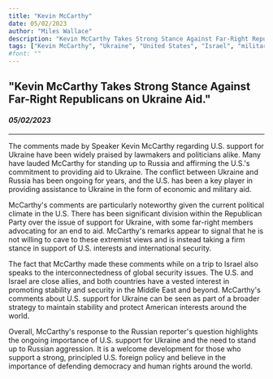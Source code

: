 ```yaml
---
title: "Kevin McCarthy"
date: 05/02/2023
author: "Miles Wallace"
description: "Kevin McCarthy Takes Strong Stance Against Far-Right Republicans on Ukraine Aid"
tags: ["Kevin McCarthy", "Ukraine", "United States", "Israel", "military aid", "Russian reporter", ]
#font: ""
---
```

## "Kevin McCarthy Takes Strong Stance Against Far-Right Republicans on Ukraine Aid."
#### _05/02/2023_  
____
The comments made by Speaker Kevin McCarthy regarding U.S. support for Ukraine have been widely praised by lawmakers and politicians alike. Many have lauded McCarthy for standing up to Russia and affirming the U.S.'s commitment to providing aid to Ukraine. The conflict between Ukraine and Russia has been ongoing for years, and the U.S. has been a key player in providing assistance to Ukraine in the form of economic and military aid.

McCarthy's comments are particularly noteworthy given the current political climate in the U.S. There has been significant division within the Republican Party over the issue of support for Ukraine, with some far-right members advocating for an end to aid. McCarthy's remarks appear to signal that he is not willing to cave to these extremist views and is instead taking a firm stance in support of U.S. interests and international security.

The fact that McCarthy made these comments while on a trip to Israel also speaks to the interconnectedness of global security issues. The U.S. and Israel are close allies, and both countries have a vested interest in promoting stability and security in the Middle East and beyond. McCarthy's comments about U.S. support for Ukraine can be seen as part of a broader strategy to maintain stability and protect American interests around the world.

Overall, McCarthy's response to the Russian reporter's question highlights the ongoing importance of U.S. support for Ukraine and the need to stand up to Russian aggression. It is a welcome development for those who support a strong, principled U.S. foreign policy and believe in the importance of defending democracy and human rights around the world.